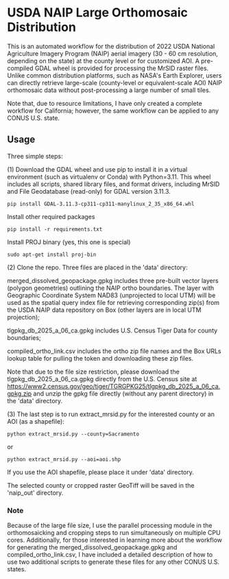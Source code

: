 # USDA NAIP Large Orthomosaic Distribution

This is an automated workflow for the distribution of 2022 USDA National Agriculture Imagery Program (NAIP) aerial imagery (30 - 60 cm resolution, depending on the state) at the county level or for customized AOI. A pre-compiled GDAL wheel is provided for processing the MrSID raster files. Unlike common distribution platforms, such as NASA's Earth Explorer, users can directly retrieve large-scale (county-level or equivalent-scale AOI) NAIP orthomosaic data without post-processing a large number of small tiles. 

Note that, due to resource limitations, I have only created a complete workflow for California; however, the same workflow can be applied to any CONUS U.S. state. 

## Usage
Three simple steps:

(1) Download the GDAL wheel and use pip to install it in a virtual environment (such as virtualenv or Conda) with Python=3.11. This wheel includes all scripts, shared library files, and format drivers, including MrSID and File Geodatabase (read-only) for GDAL version 3.11.3.  
```
pip install GDAL-3.11.3-cp311-cp311-manylinux_2_35_x86_64.whl
```
Install other required packages
```
pip install -r requirements.txt
```
Install PROJ binary (yes, this one is special)
```
sudo apt-get install proj-bin
```

(2) Clone the repo. Three files are placed in the 'data' directory: 

merged_dissolved_geopackage.gpkg includes three pre-built vector layers (polygon geometries) outlining the NAIP ortho boundaries. The layer with Geographic Coordinate System NAD83 (unprojected to local UTM) will be used as the spatial query index file for retrieving corresponding zip(s) from the USDA NAIP data repository on Box (other layers are in local UTM projection); 

tlgpkg_db_2025_a_06_ca.gpkg includes U.S. Census Tiger Data for county boundaries; 

compiled_ortho_link.csv includes the ortho zip file names and the Box URLs lookup table for pulling the token and downloading these zip files. 

Note that due to the file size restriction, please download the tlgpkg_db_2025_a_06_ca.gpkg directly from the U.S. Census site at https://www2.census.gov/geo/tiger/TGRGPKG25/tlgpkg_db_2025_a_06_ca.gpkg.zip and unzip the gpkg file directly (without any parent directory) in the 'data' directory.

(3) The last step is to run extract_mrsid.py for the interested county or an AOI (as a shapefile):

```
python extract_mrsid.py --county=Sacramento 
```
or
```
python extract_mrsid.py --aoi=aoi.shp
```
If you use the AOI shapefile, please place it under 'data' directory.

The selected county or cropped raster GeoTiff will be saved in the 'naip_out' directory.

### Note
Because of the large file size, I use the parallel processing module in the orthomosaicking and cropping steps to run simultaneously on multiple CPU cores. 
Additionally, for those interested in learning more about the workflow for generating the merged_dissolved_geopackage.gpkg and compiled_ortho_link.csv, I have included a detailed description of how to use two additional scripts to generate these files for any other CONUS U.S. states. 
